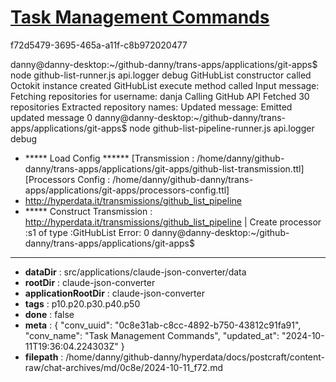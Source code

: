 # [Task Management Commands](https://claude.ai/chat/0c8e31ab-c8cc-4892-b750-43812c91fa91)

f72d5479-3695-465a-a11f-c8b972020477

danny@danny-desktop:~/github-danny/trans-apps/applications/git-apps$ node github-list-runner.js 
 api.logger debug
GitHubList constructor called
Octokit instance created
GitHubList execute method called
Input message:
Fetching repositories for username: danja
Calling GitHub API
Fetched 30 repositories
Extracted repository names:
Updated message:
Emitted updated message
0
danny@danny-desktop:~/github-danny/trans-apps/applications/git-apps$ node github-list-pipeline-runner.js
 api.logger debug
+ ***** Load Config ******
[Transmission : /home/danny/github-danny/trans-apps/applications/git-apps/github-list-transmission.ttl]
[Processors Config : /home/danny/github-danny/trans-apps/applications/git-apps/processors-config.ttl]
+ http://hyperdata.it/transmissions/github_list_pipeline
+ ***** Construct Transmission :  <http://hyperdata.it/transmissions/github_list_pipeline>
| Create processor :s1 of type :GitHubList
Error:
0
danny@danny-desktop:~/github-danny/trans-apps/applications/git-apps$

---

* **dataDir** : src/applications/claude-json-converter/data
* **rootDir** : claude-json-converter
* **applicationRootDir** : claude-json-converter
* **tags** : p10.p20.p30.p40.p50
* **done** : false
* **meta** : {
  "conv_uuid": "0c8e31ab-c8cc-4892-b750-43812c91fa91",
  "conv_name": "Task Management Commands",
  "updated_at": "2024-10-11T19:36:04.224303Z"
}
* **filepath** : /home/danny/github-danny/hyperdata/docs/postcraft/content-raw/chat-archives/md/0c8e/2024-10-11_f72.md